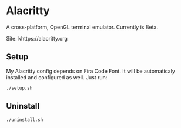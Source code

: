 # Alacritty

A cross-platform, OpenGL terminal emulator. Currently is Beta.

Site: khttps://alacritty.org

## Setup

My Alacritty config depends on Fira Code Font. It will be automaticaly installed
and configured as well.  Just run:

```console
./setup.sh
```

## Uninstall

```console
./uninstall.sh
```
